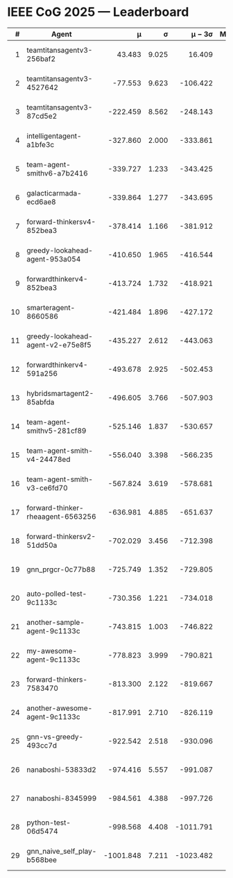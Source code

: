 # IEEE CoG 2025 — Leaderboard

| # | Agent | μ | σ | μ − 3σ | Matches | Updated |
|---:|---|---:|---:|---:|---:|---|
| 1 | teamtitansagentv3-256baf2 | 43.483 | 9.025 | 16.409 | 20996 | 2025-08-25 01:17 |
| 2 | teamtitansagentv3-4527642 | -77.553 | 9.623 | -106.422 | 20410 | 2025-08-25 01:17 |
| 3 | teamtitansagentv3-87cd5e2 | -222.459 | 8.562 | -248.143 | 21326 | 2025-08-25 01:17 |
| 4 | intelligentagent-a1bfe3c | -327.860 | 2.000 | -333.861 | 17506 | 2025-08-25 01:17 |
| 5 | team-agent-smithv6-a7b2416 | -339.727 | 1.233 | -343.425 | 20460 | 2025-08-25 01:17 |
| 6 | galacticarmada-ecd6ae8 | -339.864 | 1.277 | -343.695 | 19140 | 2025-08-25 01:17 |
| 7 | forward-thinkersv4-852bea3 | -378.414 | 1.166 | -381.912 | 16605 | 2025-08-25 01:17 |
| 8 | greedy-lookahead-agent-953a054 | -410.650 | 1.965 | -416.544 | 18874 | 2025-08-25 01:17 |
| 9 | forwardthinkerv4-852bea3 | -413.724 | 1.732 | -418.921 | 17369 | 2025-08-25 01:17 |
| 10 | smarteragent-8660586 | -421.484 | 1.896 | -427.172 | 17429 | 2025-08-25 01:17 |
| 11 | greedy-lookahead-agent-v2-e75e8f5 | -435.227 | 2.612 | -443.063 | 21034 | 2025-08-25 01:17 |
| 12 | forwardthinkerv4-591a256 | -493.678 | 2.925 | -502.453 | 16856 | 2025-08-25 01:17 |
| 13 | hybridsmartagent2-85abfda | -496.605 | 3.766 | -507.903 | 16967 | 2025-08-25 01:17 |
| 14 | team-agent-smithv5-281cf89 | -525.146 | 1.837 | -530.657 | 19760 | 2025-08-25 01:17 |
| 15 | team-agent-smith-v4-24478ed | -556.040 | 3.398 | -566.235 | 20596 | 2025-08-25 01:17 |
| 16 | team-agent-smith-v3-ce6fd70 | -567.824 | 3.619 | -578.681 | 21036 | 2025-08-25 01:17 |
| 17 | forward-thinker-rheaagent-6563256 | -636.981 | 4.885 | -651.637 | 19378 | 2025-08-25 01:17 |
| 18 | forward-thinkersv2-51dd50a | -702.029 | 3.456 | -712.398 | 19918 | 2025-08-25 01:17 |
| 19 | gnn_prgcr-0c77b88 | -725.749 | 1.352 | -729.805 | 18080 | 2025-08-25 01:17 |
| 20 | auto-polled-test-9c1133c | -730.356 | 1.221 | -734.018 | 21140 | 2025-08-25 01:17 |
| 21 | another-sample-agent-9c1133c | -743.815 | 1.003 | -746.822 | 20640 | 2025-08-25 01:17 |
| 22 | my-awesome-agent-9c1133c | -778.823 | 3.999 | -790.821 | 20600 | 2025-08-25 01:17 |
| 23 | forward-thinkers-7583470 | -813.300 | 2.122 | -819.667 | 18640 | 2025-08-25 01:17 |
| 24 | another-awesome-agent-9c1133c | -817.991 | 2.710 | -826.119 | 21820 | 2025-08-25 01:17 |
| 25 | gnn-vs-greedy-493cc7d | -922.542 | 2.518 | -930.096 | 15820 | 2025-08-25 01:17 |
| 26 | nanaboshi-53833d2 | -974.416 | 5.557 | -991.087 | 15900 | 2025-08-25 01:17 |
| 27 | nanaboshi-8345999 | -984.561 | 4.388 | -997.726 | 16770 | 2025-08-25 01:17 |
| 28 | python-test-06d5474 | -998.568 | 4.408 | -1011.791 | 16430 | 2025-08-25 01:17 |
| 29 | gnn_naive_self_play-b568bee | -1001.848 | 7.211 | -1023.482 | 16440 | 2025-08-25 01:17 |
